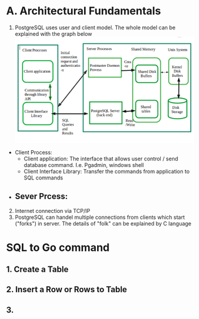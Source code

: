 # A. Architectural Fundamentals

1. PostgreSQL uses user and client model. The whole model can be explained with the graph below
   ![img.png](img.png)

- Client Process:
    - Client application: The interface that allows user control / send database command. I.e. Pgadmin, windows shell
    - Client Interface Library: Transfer the commands from application to SQL commands
- Sever Prcess:
  - 

2. Internet connection via TCP/IP
3. PostgreSQL can handel multiple connections from clients which start ("forks") in server. The details of "folk" can be
   explained by C language

# SQL to Go command
## 1. Create a Table

## 2. Insert a Row or Rows to Table

## 3. 
